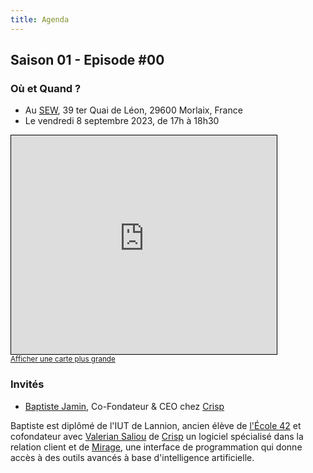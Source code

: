 ```yaml
---
title: Agenda
---
```

## Saison 01 - Episode #00

### Où et Quand ?

- Au [SEW](https://www.sew-morlaix.com), 39 ter Quai de Léon, 29600 Morlaix, France
- Le vendredi 8 septembre 2023, de 17h à 18h30

<iframe width="425" height="350" frameborder="0" scrolling="no" marginheight="0" marginwidth="0" src="https://www.openstreetmap.org/export/embed.html?bbox=-3.8360711932182316%2C48.58248248423255%2C-3.8332816958427434%2C48.58387181383516&amp;layer=mapnik" style="border: 1px solid black"></iframe><br/><small><a href="https://www.openstreetmap.org/#map=19/48.58318/-3.83468">Afficher une carte plus grande</a></small>

### Invités

- [Baptiste Jamin](https://jam.in), Co-Fondateur & CEO chez [Crisp](https://crisp.chat)

Baptiste est diplômé de l'IUT de Lannion, ancien élève de [l'École 42](https://42.fr) et cofondateur avec [Valerian Saliou](https://valeriansaliou.name) de [Crisp](https://crisp.chat) un logiciel spécialisé dans la relation client et de [Mirage](https://mirage-ai.com), une interface de programmation qui donne accès à des outils avancés à base d'intelligence artificielle.